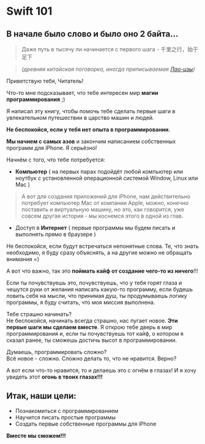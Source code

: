 # Swift 101

## В начале было слово и было оно 2 байта...

> Даже путь в тысячу ли начинается с первого шага - 千里之行，始于足下 
  
> *(древняя китайская поговорка, иногда приписываемая [Лао-цзы](https://ru.wikiquote.org/wiki/%D0%9B%D0%B0%D0%BE-%D1%86%D0%B7%D1%8B))*

Приветствую тебя, Читатель!

Что-то мне подсказывает, что тебе интересен мир **магии программирования** ;)
  
Я написал эту книгу, чтобы помочь тебе сделать первые шаги в увлекательном путешествии в царство машин и людей.

**Не беспокойся, если у тебя нет опыта в программировании**.

**Мы начнем с самых азов** и закончим написанием собственных программ для iPhone. Я серьёзно!

Начнём с того, что тебе потребуется:

* **Компьютер** ( на первых парах подойдёт любой компьютер или ноутбук с установленной операционной системой Window, Linux или Mac )  
> А вот для создания приложений для iPhone, нам действительно потребует компьютер Mac от компании Apple, можно, конечно поставить и виртуальную машину, но это, как говорится, уже совсем другая история - мы коснемся этого в одной из глав.

* Доступ в **Интернет** ( первые программы мы будем писать и выполнять прямо в браузере )

Не беспокойся, если будут встречаться непонятные слова. Те, что знать необходимо, я буду сразу объяснять, а на другие можно не обращать внимания =)

А вот что важно, так это **поймать кайф от создание чего-то из ничего**!!!

Если ты почувствуешь это, почувствуешь, что у тебя горят глаза и чешутся руки от желания написать какую-то программу, если будешь ловить себя на мысли, что принимая душ, ты продумываешь логику программы, я буду считать, что моя миссия выполнена.

Тебе страшно начинать?  
Не беспокойся, начинать всегда страшно, нас пугает новое. **Эти первые шаги мы сделаем вместе**. Я открою тебе дверь в мир программирования и, если ты почувствуешь тот кайф, о котором я сказал ранее, ты сможешь достичь высот в программировании.

Думаешь, программировать сложно?  
Всё новое - сложно.
Сложно делать то, что не нравится. Верно?

А вот если что-то нравится, то и делаешь это с огнём в глазах!
И я хочу увидеть этот **огонь в твоих глазах!!!** 

## Итак, наши цели:
* Познакомиться с программированием
* Научится писать простые программы
* Создать первые собственные программы для iPhone

**Вместе мы сможем!!!**
